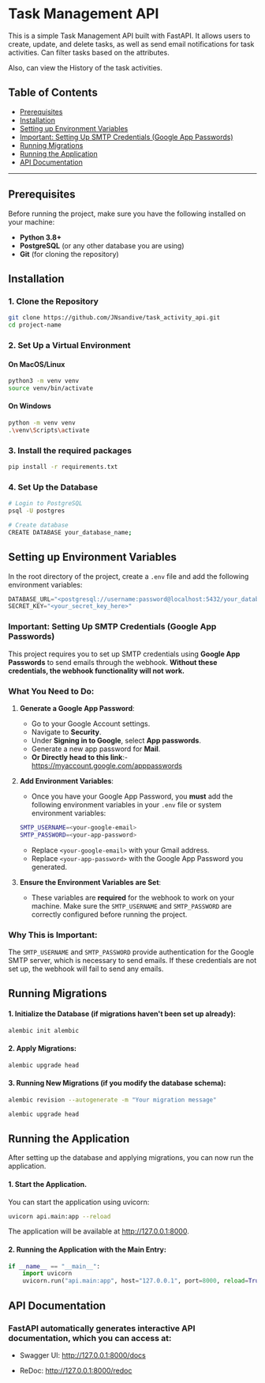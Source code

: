 # Task Management API

This is a simple Task Management API built with FastAPI. It allows users to create, update, and delete tasks, as well as send email notifications for task activities.
Can filter tasks based on the attributes.

Also, can view the History of the task activities.

## Table of Contents
- [Prerequisites](#prerequisites)
- [Installation](#installation)
- [Setting up Environment Variables](#2-set-up-a-virtual-environment)
- [Important: Setting Up SMTP Credentials (Google App Passwords)](#important-setting-up-smtp-credentials-google-app-passwords)
- [Running Migrations](#running-migrations)
- [Running the Application](#running-the-application)
- [API Documentation](#api-documentation)

---

## Prerequisites

Before running the project, make sure you have the following installed on your machine:

- **Python 3.8+**
- **PostgreSQL** (or any other database you are using)
- **Git** (for cloning the repository)

## Installation

### 1. Clone the Repository

```bash
git clone https://github.com/JNsandive/task_activity_api.git
cd project-name
```
### 2. Set Up a Virtual Environment

#### On MacOS/Linux
```bash
python3 -m venv venv
source venv/bin/activate
```

#### On Windows
```bash
python -m venv venv
.\venv\Scripts\activate
```
### 3. Install the required packages
```bash
pip install -r requirements.txt
```
### 4. Set Up the Database
```bash
# Login to PostgreSQL
psql -U postgres

# Create database
CREATE DATABASE your_database_name;
```

## Setting up Environment Variables
In the root directory of the project, create a `.env` file and add the following environment variables:
```python
DATABASE_URL="<postgresql://username:password@localhost:5432/your_database_name>"
SECRET_KEY="<your_secret_key_here>"
```
### Important: Setting Up SMTP Credentials (Google App Passwords)

This project requires you to set up SMTP credentials using **Google App Passwords** to send emails through the webhook. **Without these credentials, the webhook functionality will not work.**

### What You Need to Do:

1. **Generate a Google App Password**:
    - Go to your Google Account settings.
    - Navigate to **Security**.
    - Under **Signing in to Google**, select **App passwords**.
    - Generate a new app password for **Mail**.
   - **Or Directly head to this link**:- https://myaccount.google.com/apppasswords
   

2. **Add Environment Variables**:
    - Once you have your Google App Password, you **must** add the following environment variables in your `.env` file or system environment variables:

    ```bash
    SMTP_USERNAME=<your-google-email>
    SMTP_PASSWORD=<your-app-password>
    ```

    - Replace `<your-google-email>` with your Gmail address.
    - Replace `<your-app-password>` with the Google App Password you generated.

3. **Ensure the Environment Variables are Set**:
    - These variables are **required** for the webhook to work on your machine. Make sure the `SMTP_USERNAME` and `SMTP_PASSWORD` are correctly configured before running the project.

### Why This is Important:
The `SMTP_USERNAME` and `SMTP_PASSWORD` provide authentication for the Google SMTP server, which is necessary to send emails. If these credentials are not set up, the webhook will fail to send any emails.

## Running Migrations
#### 1. Initialize the Database (if migrations haven't been set up already):
```bash
alembic init alembic
```
#### 2. Apply Migrations:

```bash
alembic upgrade head
```
#### 3. Running New Migrations (if you modify the database schema):
```bash
alembic revision --autogenerate -m "Your migration message"
```
```bash 
alembic upgrade head
```

## Running the Application
After setting up the database and applying migrations, you can now run the application.

#### 1. Start the Application.
You can start the application using uvicorn:


```bash 
uvicorn api.main:app --reload
```
The application will be available at http://127.0.0.1:8000.

#### 2. Running the Application with the Main Entry:
```python 
if __name__ == "__main__":
    import uvicorn
    uvicorn.run("api.main:app", host="127.0.0.1", port=8000, reload=True)
```

## API Documentation
### FastAPI automatically generates interactive API documentation, which you can access at:

- Swagger UI: http://127.0.0.1:8000/docs

- ReDoc: http://127.0.0.1:8000/redoc
